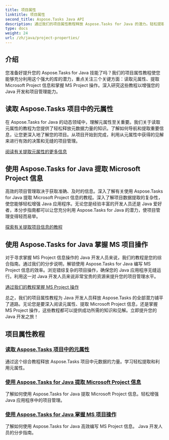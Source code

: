 ```yaml
---
title: 项目属性
linktitle: 项目属性
second_title: Aspose.Tasks Java API
description: 通过我们的项目属性教程释放 Aspose.Tasks for Java 的潜力。轻松提取、利用和操作 Microsoft Project 信息。
type: docs
weight: 24
url: /zh/java/project-properties/
---
```

## 介绍

您准备好提升您的 Aspose.Tasks for Java 技能了吗？我们的项目属性教程使您能够充分利用这个强大的库的潜力，重点关注三个关键方面：读取元属性、提取 Microsoft Project 信息和掌握 MS Project 操作。深入研究这些教程以增强您的 Java 开发和项目管理能力。

## 读取 Aspose.Tasks 项目中的元属性
在 Aspose.Tasks for Java 的动态领域中，理解元属性至关重要。我们关于读取元属性的教程为您提供了轻松释放元数据力量的知识。了解如何导航和提取重要信息，让您更深入地了解您的项目。从项目开始到完成，利用从元属性中获得的见解来进行有效的决策和无缝的项目管理。

[阅读有关提取元属性的更多信息](./read-meta-properties/)

## 使用 Aspose.Tasks for Java 提取 Microsoft Project 信息
高效的项目管理取决于获取准确、及时的信息。深入了解有关使用 Aspose.Tasks for Java 提取 Microsoft Project 信息的教程。深入了解项目数据提取的复杂性，使您能够轻松增强 Java 应用程序。无论您是经验丰富的开发人员还是 Java 爱好者，本分步指南都可以让您充分利用 Aspose.Tasks for Java 的潜力，使项目管理变得轻而易举。

[探索有关提取项目信息的教程](./read-project-info/)

## 使用 Aspose.Tasks for Java 掌握 MS 项目操作
对于寻求掌握 MS Project 信息操作的 Java 开发人员来说，我们的教程是您的综合指南。通过我们的分步说明，解锁使用 Aspose.Tasks for Java 编写 MS Project 信息的效率。浏览错综复杂的项目操作，确保您的 Java 应用程序无缝运行。利用这一对 Java 开发人员来说非常宝贵的资源来提升您的项目管理水平。

[通过我们的教程掌握 MS Project 操作](./write-project-info/)

总之，我们的项目属性教程为 Java 开发人员释放 Aspose.Tasks 的全部潜力铺平了道路。无论您是要深入阅读元属性、提取 Microsoft Project 信息，还是掌握 MS Project 操作，这些教程都可以提供成功所需的知识和见解。立即提升您的 Java 开发之旅！

## 项目属性教程
### [读取 Aspose.Tasks 项目中的元属性](./read-meta-properties/)
通过这个综合教程释放 Aspose.Tasks 项目中元数据的力量。学习轻松提取和利用元属性。
### [使用 Aspose.Tasks for Java 提取 Microsoft Project 信息](./read-project-info/)
了解如何使用 Aspose.Tasks for Java 提取 Microsoft Project 信息。轻松增强 Java 应用程序中的项目管理。
### [使用 Aspose.Tasks for Java 掌握 MS 项目操作](./write-project-info/)
了解如何使用 Aspose.Tasks for Java 高效编写 MS Project 信息。 Java 开发人员的分步指南。